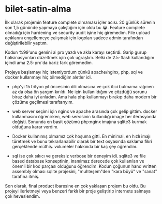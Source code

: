 # bilet-satin-alma

İlk olarak projemin feature complete olmaması içler acısı. 20 günlük sürenin son 1,5 gününde yapmaya çalıştığım için oldu bu 😭. Feature complete olmadığı için hardening ve security audit işine hiç giremedim. File upload açıklarını engellemeye çalışmak için logoları sadece admin tarafından değiştirilebilir yaptım. 

Kodun %99'unu gemini ai pro yazdı ve akla karayı seçtirdi. Garip gurup halisinasyonları düzeltmek için çok uğraştım. Belki de 2.5-flash kullandığım içindi ama 2.5-pro'da bariz fark göremedim.

Projeye başlamayı hiç istemiyordum çünkü apache/nginx, php, sql ve docker kullanmayı hiç bilmediğim aletler idi. 

 - php'yi 15 trilyon yıl öncesinin dili olmasına ve çok itici bulmama rağmen az da olsa ön yargım kırıldı. Ne için kullanıldığını ve çözdüğü sorunu biraz daha iyi anladım. Ama hala php kullanmayı bırakıp daha modern bir çözüme geçilmesi taraftarıyım.

 - web server seçimi için nginx ve apache arasında çok gelip gittim. docker kullanmasını öğrenirken, web servisinin kullandığı image her iterasyonda değişti. Sonunda en basit çözümü php:nginx imajına sqlite3 kurmak olduğuna karar verdim.

 - Docker kullanımış olmamız çok hoşuma gitti. En minimal, en hızlı imajı türetmek ve bunu tekrarlanabilir olarak bir text osyasında saklama fikri gerçektende müthiş. volumeler hakkında bir kaç şey öğrendim.

 - sql ise çok sıkıcı ve gereksiz verbose bir deneyim idi. sqlite3 ve file based database konseptinin, inanılmaz derecede çok kullanılan ve önemli bir kod parçası olduğunu öğrendim. Kodun çoğunun hand written assembly olması sqlite projesini, "muhteşem"den "kara büyü" ve "sanat" tarafına itmiş.

Son olarak, final product ibaresine en çok yaklaşan projem bu oldu. Bu projeyi ilerletmeyi veya benzeri farklı bir proje geliştirip internete salmaya çok heveslendim.

